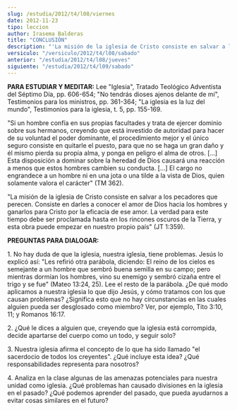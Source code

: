 ```yaml
---
slug: /estudia/2012/t4/l08/viernes
date: 2012-11-23
tipo: leccion
author: Irasema Balderas
title: "CONCLUSIÓN"
description: "'La misión de la iglesia de Cristo consiste en salvar a los pecadores que  perecen. Consiste en darles a conocer el amor de Dios hacia los hombres y  ganarlos para Cristo por la eficacia de ese amor. La verdad para este tiempo  debe ser proclamada hasta en los rincones oscuros..."
versiculo: "/versiculo/2012/t4/l08/sabado"
anterior: "/estudia/2012/t4/l08/jueves"
siguiente: "/estudia/2012/t4/l09/sabado"
---
```


**PARA ESTUDIAR Y MEDITAR:** Lee "Iglesia", Tratado Teológico Adventista del Séptimo Día, pp. 606-654; "No tendrás dioses ajenos delante de mí", Testimonios para los ministros, pp. 361-364; "La iglesia es la luz del mundo", Testimonios para la iglesia, t. 5, pp. 155-169.

"Si un hombre confía en sus propias facultades y trata de ejercer dominio sobre sus hermanos, creyendo que está investido de autoridad para hacer de su voluntad el poder dominante, el procedimiento mejor y el único seguro consiste en quitarle el puesto, para que no se haga un gran daño y él mismo pierda su propia alma, y ponga en peligro el alma de otros. [...] Esta disposición a dominar sobre la heredad de Dios causará una reacción a menos que estos hombres cambien su conducta. [...] El cargo no engrandece a un hombre ni en una jota o una tilde a la vista de Dios, quien solamente valora el carácter" (TM 362).

"La misión de la iglesia de Cristo consiste en salvar a los pecadores que perecen. Consiste en darles a conocer el amor de Dios hacia los hombres y ganarlos para Cristo por la eficacia de ese amor. La verdad para este tiempo debe ser proclamada hasta en los rincones oscuros de la Tierra, y esta obra puede empezar en nuestro propio país" (JT 1:359).

**PREGUNTAS PARA DIALOGAR:**

1\. No hay duda de que la iglesia, nuestra iglesia, tiene problemas. Jesús lo explicó así: "Les refirió otra parábola, diciendo: El reino de los cielos es semejante a un hombre que sembró buena semilla en su campo; pero mientras dormían los hombres, vino su enemigo y sembró cizaña entre el trigo y se fue" (Mateo 13:24, 25). Lee el resto de la parábola. ¿De qué modo aplicamos a nuestra iglesia lo que dijo Jesús, y cómo tratamos con los que causan problemas? ¿Significa esto que no hay circunstancias en las cuales alguien pueda ser desglosado como miembro? Ver, por ejemplo, Tito 3:10, 11; y Romanos 16:17.

2\. ¿Qué le dices a alguien que, creyendo que la iglesia está corrompida, decide apartarse del cuerpo como un todo, y seguir solo?

3\. Nuestra iglesia afirma el concepto de lo que ha sido llamado "el sacerdocio de todos los creyentes". ¿Qué incluye esta idea? ¿Qué responsabilidades representa para nosotros?

4\. Analiza en la clase algunas de las amenazas potenciales para nuestra unidad como iglesia. ¿Qué problemas han causado divisiones en la iglesia en el pasado? ¿Qué podemos aprender del pasado, que pueda ayudarnos a evitar cosas similares en el futuro?
